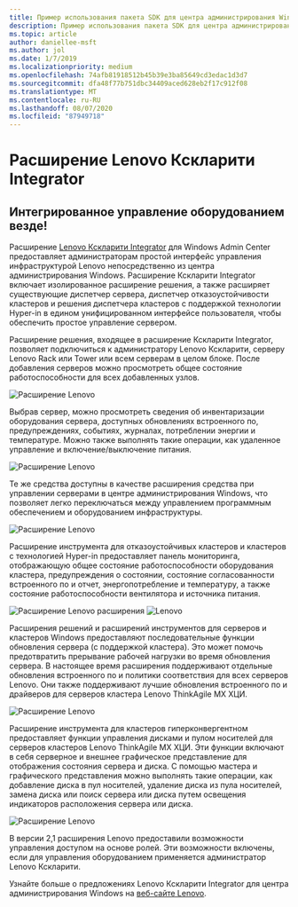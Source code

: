 ```yaml
---
title: Пример использования пакета SDK для центра администрирования Windows — адаптер Lenovo
description: Пример использования пакета SDK для центра администрирования Windows — адаптер Lenovo
ms.topic: article
author: daniellee-msft
ms.author: jol
ms.date: 1/7/2019
ms.localizationpriority: medium
ms.openlocfilehash: 74afb81918512b45b39e3ba85649cd3edac1d3d7
ms.sourcegitcommit: dfa48f77b751dbc34409aced628eb2f17c912f08
ms.translationtype: MT
ms.contentlocale: ru-RU
ms.lasthandoff: 08/07/2020
ms.locfileid: "87949718"
---
```

# <a name="lenovo-xclarity-integrator-extension"></a>Расширение Lenovo Кскларити Integrator

## <a name="integrated-hardware-management-everywhere"></a>Интегрированное управление оборудованием везде!

Расширение [Lenovo Кскларити Integrator](https://www.lenovo.com/us/en/data-center/software/systems-management/XClarity-Integrator/p/WMD00000370) для Windows Admin Center предоставляет администраторам простой интерфейс управления инфраструктурой Lenovo непосредственно из центра администрирования Windows. Расширение Кскларити Integrator включает изолированное расширение решения, а также расширяет существующие диспетчер сервера, диспетчер отказоустойчивости кластеров и решения диспетчера кластеров с поддержкой технологии Hyper-in в едином унифицированном интерфейсе пользователя, чтобы обеспечить простое управление сервером.

Расширение решения, входящее в расширение Кскларити Integrator, позволяет подключиться к администратору Lenovo Кскларити, серверу Lenovo Rack или Tower или всем серверам в целом блоке. После добавления серверов можно просмотреть общее состояние работоспособности для всех добавленных узлов.

![Расширение Lenovo](../../media/extend-case-study-lenovo/lenovo-1.png)

Выбрав сервер, можно просмотреть сведения об инвентаризации оборудования сервера, доступных обновлениях встроенного по, предупреждениях, событиях, журналах, потреблении энергии и температуре. Можно также выполнять такие операции, как удаленное управление и включение/выключение питания.

![Расширение Lenovo](../../media/extend-case-study-lenovo/lenovo-2.png)

Те же средства доступны в качестве расширения средства при управлении серверами в центре администрирования Windows, что позволяет легко переключаться между управлением программным обеспечением и оборудованием инфраструктуры.

![Расширение Lenovo](../../media/extend-case-study-lenovo/lenovo-3.png)

Расширение инструмента для отказоустойчивых кластеров и кластеров с технологией Hyper-in предоставляет панель мониторинга, отображающую общее состояние работоспособности оборудования кластера, предупреждения о состоянии, состояние согласованности встроенного по и отчет, энергопотребление и температуру, а также состояние работоспособности вентилятора и источника питания.

![Расширение Lenovo расширения ](../../media/extend-case-study-lenovo/lenovo-4.png)
 ![ Lenovo](../../media/extend-case-study-lenovo/lenovo-5.png)

Расширения решений и расширений инструментов для серверов и кластеров Windows предоставляют последовательные функции обновления сервера (с поддержкой кластера). Это может помочь предотвратить прерывание рабочей нагрузки во время обновления сервера. В настоящее время расширения поддерживают отдельные обновления встроенного по и политики соответствия для всех серверов Lenovo. Они также поддерживают лучшие обновления встроенного по и драйверов для серверов кластера Lenovo ThinkAgile MX ХЦИ.

![Расширение Lenovo](../../media/extend-case-study-lenovo/lenovo-6-fwupdate.png)

Расширение инструмента для кластеров гиперконвергентном предоставляет функции управления дисками и пулом носителей для серверов кластеров Lenovo ThinkAgile MX ХЦИ. Эти функции включают в себя серверное и внешнее графическое представление для отображения состояния сервера и диска. С помощью мастера и графического представления можно выполнять такие операции, как добавление диска в пул носителей, удаление диска из пула носителей, замена диска или поиск сервера или диска путем освещения индикаторов расположения сервера или диска.

![Расширение Lenovo](../../media/extend-case-study-lenovo/lenovo-7-diskmgr.png)

В версии 2,1 расширения Lenovo предоставили возможности управления доступом на основе ролей. Эти возможности включены, если для управления оборудованием применяется администратор Lenovo Кскларити.

Узнайте больше о предложениях Lenovo Кскларити Integrator для центра администрирования Windows на [веб-сайте Lenovo](https://support.lenovo.com/us/en/solutions/ht507549).
